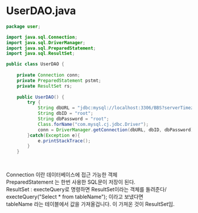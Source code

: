 # UserDAO.java
```java
package user;

import java.sql.Connection;
import java.sql.DriverManager;
import java.sql.PreparedStatement;
import java.sql.ResultSet;

public class UserDAO {
	
	private Connection conn;
	private PreparedStatement pstmt;
	private ResultSet rs;
	
	public UserDAO() {
		try {
			String dbURL = "jdbc:mysql://localhost:3306/BBS?serverTimezone=UTC&autoReconnect=true&useSSL=false";
			String dbID = "root";
			String dbPassword = "root";
			Class.forName("com.mysql.cj.jdbc.Driver");
			conn = DriverManager.getConnection(dbURL, dbID, dbPassword);
		}catch(Exception e){
			e.printStackTrace();
		}
	}
	
	
```
Connection 이란 데이터베이스에 접근 가능한 객체<br>
PreparedStatement 는 한번 사용한 SQL문이 저장이 된다.<br>
ResultSet : execteQuery로 명령하면 ResultSet이라는 객체를 돌려준다/ execteQuery("Select * from tableName"); 이라고 보냈다면<br>
            tableName 라는 테이블에서 값을 가져올겁니다. 이 가져온 것이 ResultSet임.


